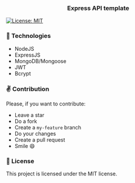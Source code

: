<h3 align="center">
  Express API template
</h3>

[![License: MIT](https://img.shields.io/github/license/developerdavi/starjump?style=flat)](https://github.com/developerdavi/express-api-template)

### :rocket: Technologies
- NodeJS
- ExpressJS
- MongoDB/Mongoose
- JWT
- Bcrypt

### :v: Contribution

Please, if you want to contribute:
- Leave a star
- Do a fork
- Create a `my-feature` branch
- Do your changes
- Create a pull request
- Smile :smile:

### :closed_book: License

This project is licensed under the MIT license.

